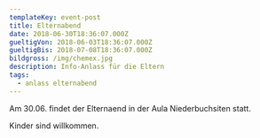 ```yaml
---
templateKey: event-post
title: Elternabend
date: 2018-06-30T18:36:07.000Z
gueltigVon: 2018-06-03T18:36:07.000Z
gueltigBis: 2018-07-08T18:36:07.000Z
bildgross: /img/chemex.jpg
description: Info-Anlass für die Eltern
tags:
  - anlass elternabend
---
```

Am 30.06. findet der Elternaend in der Aula Niederbuchsiten statt.

Kinder sind willkommen.
